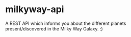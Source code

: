 # milkyway-api

A REST API which informs you about the 
different planets present/discovered in
the Milky Way Galaxy. :)